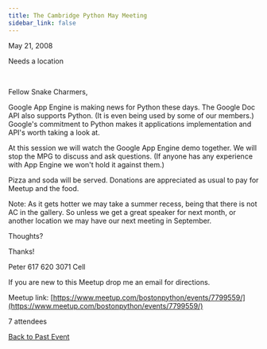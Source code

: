 ```yaml
---
title: The Cambridge Python May Meeting
sidebar_link: false
---
```


May 21, 2008


Needs a location

   

Fellow Snake Charmers,

Google App Engine is making news for Python these days. The Google Doc API also supports Python. (It is even being used by some of our members.) Google's commitment to Python makes it applications implementation and API's worth taking a look at.

At this session we will watch the Google App Engine demo together. We will stop the MPG to discuss and ask questions. (If anyone has any experience with App Engine we won't hold it against them.)

Pizza and soda will be served. Donations are appreciated as usual to pay for Meetup and the food.

Note: As it gets hotter we may take a summer recess, being that there is not AC in the gallery. So unless we get a great speaker for next month, or another location we may have our next meeting in September.

Thoughts?

Thanks!

Peter
617 620 3071 Cell

If you are new to this Meetup drop me an email for directions.


Meetup link: [https://www.meetup.com/bostonpython/events/7799559/](https://www.meetup.com/bostonpython/events/7799559/)

7 attendees

[Back to Past Event](past-events.md)
